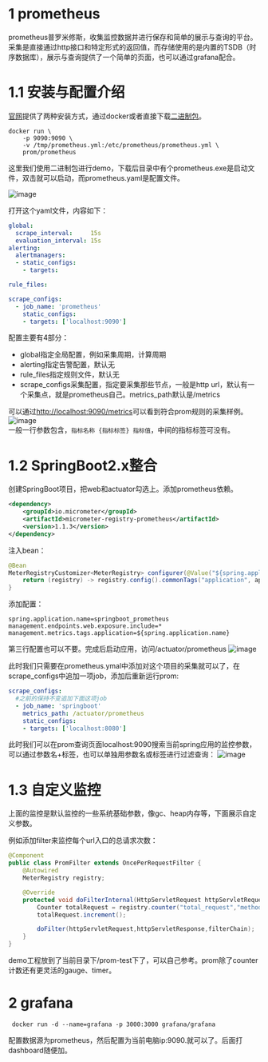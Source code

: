 # 1 prometheus
prometheus普罗米修斯，收集监控数据并进行保存和简单的展示与查询的平台。采集是直接通过http接口和特定形式的返回值，而存储使用的是内置的TSDB（时序数据库），展示与查询提供了一个简单的页面，也可以通过grafana配合。
# 1.1 安装与配置介绍
[官网](https://prometheus.io/docs/prometheus/latest/installation/)提供了两种安装方式，通过docker或者直接下载[二进制包](https://prometheus.io/download/)。
```
docker run \
    -p 9090:9090 \
    -v /tmp/prometheus.yml:/etc/prometheus/prometheus.yml \
    prom/prometheus
```
这里我们使用二进制包进行demo，下载后目录中有个prometheus.exe是启动文件，双击就可以启动，而prometheus.yaml是配置文件。

![image](https://i.imgur.com/7RerGvH.png)

打开这个yaml文件，内容如下：
```yml
global:
  scrape_interval:     15s 
  evaluation_interval: 15s
alerting:
  alertmanagers:
  - static_configs:
    - targets:

rule_files:

scrape_configs:
  - job_name: 'prometheus'
    static_configs:
    - targets: ['localhost:9090']
```
配置主要有4部分：
- global指定全局配置，例如采集周期，计算周期
- alerting指定告警配置，默认无
- rule_files指定规则文件，默认无
- scrape_configs采集配置，指定要采集那些节点，一般是http url，默认有一个采集点，就是prometheus自己。metrics_path默认是/metrics

可以通过[http://localhost:9090/metrics](http://localhost:9090/metrics)可以看到符合prom规则的采集样例。
![image](https://i.imgur.com/78N7Cay.png)  
一般一行参数包含，`指标名称 {指标标签} 指标值`，中间的指标标签可没有。

# 1.2 SpringBoot2.x整合
创建SpringBoot项目，把web和actuator勾选上。添加prometheus依赖。
```xml
<dependency>
    <groupId>io.micrometer</groupId>
    <artifactId>micrometer-registry-prometheus</artifactId>
    <version>1.1.3</version>
</dependency>
```
注入bean：
```java
@Bean
MeterRegistryCustomizer<MeterRegistry> configurer(@Value("${spring.application.name}") StringapplicationName) {
    return (registry) -> registry.config().commonTags("application", applicationName);
}
```
添加配置：
```properties
spring.application.name=springboot_prometheus
management.endpoints.web.exposure.include=*
management.metrics.tags.application=${spring.application.name}
```
第三行配置也可以不要。完成后启动应用，访问/actuator/prometheus
![image](https://i.imgur.com/1LhH3O5.png)

此时我们只需要在prometheus.ymal中添加对这个项目的采集就可以了，在scrape_configs中追加一项job，添加后重新运行prom:
```yml
scrape_configs:
  #之前的保持不变追加下面这项job
  - job_name: 'springboot'
    metrics_path: /actuator/prometheus
    static_configs:
    - targets: ['localhost:8080']
```

此时我们可以在prom查询页面localhost:9090搜索当前spring应用的监控参数，可以通过参数名+标签，也可以单独用参数名或标签进行过滤查询：
![image](https://bolg.obs.cn-north-1.myhuaweicloud.com/2005/prom.gif)
# 1.3 自定义监控
上面的监控是默认监控的一些系统基础参数，像gc、heap内存等，下面展示自定义参数。

例如添加filter来监控每个url入口的总请求次数：
```java
@Component
public class PromFilter extends OncePerRequestFilter {
    @Autowired
    MeterRegistry registry;

    @Override
    protected void doFilterInternal(HttpServletRequest httpServletRequest, HttpServletResponse httpServletResponse, FilterChain filterChain) throws ServletException, IOException {
        Counter totalRequest = registry.counter("total_request","method", httpServletRequest.getMethod(),"path",httpServletRequest.getRequestURI());
        totalRequest.increment();

        doFilter(httpServletRequest,httpServletResponse,filterChain);
    }
}
```
demo工程放到了当前目录下/prom-test下了，可以自己参考。prom除了counter计数还有更灵活的gauge、timer。
# 2 grafana
```
 docker run -d --name=grafana -p 3000:3000 grafana/grafana
```
配置数据源为prometheus，然后配置为当前电脑ip:9090.就可以了。后面打dashboard随便加。